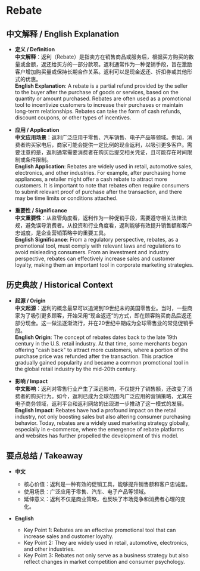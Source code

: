 # Rebate

## 中文解释 / English Explanation

* **定义 / Definition**  
  **中文解释**：返利（Rebate）是指卖方在销售商品或服务后，根据买方购买的数量或金额，返还给买方的一部分款项。返利通常作为一种促销手段，旨在激励客户增加购买量或保持长期合作关系。返利可以是现金返还、折扣券或其他形式的优惠。  
  **English Explanation**: A rebate is a partial refund provided by the seller to the buyer after the purchase of goods or services, based on the quantity or amount purchased. Rebates are often used as a promotional tool to incentivize customers to increase their purchases or maintain long-term relationships. Rebates can take the form of cash refunds, discount coupons, or other types of incentives.

* **应用 / Application**  
  **中文应用场景**：返利广泛应用于零售、汽车销售、电子产品等领域。例如，消费者购买家电后，商家可能会提供一定比例的现金返利，以吸引更多客户。需要注意的是，返利通常需要消费者在购买后提交相关凭证，且可能存在时间限制或条件限制。  
  **English Application**: Rebates are widely used in retail, automotive sales, electronics, and other industries. For example, after purchasing home appliances, a retailer might offer a cash rebate to attract more customers. It is important to note that rebates often require consumers to submit relevant proof of purchase after the transaction, and there may be time limits or conditions attached.

* **重要性 / Significance**  
  **中文重要性**：从监管角度看，返利作为一种促销手段，需要遵守相关法律法规，避免误导消费者。从投资和行业角度看，返利能够有效提升销售额和客户忠诚度，是企业营销策略中的重要工具。  
  **English Significance**: From a regulatory perspective, rebates, as a promotional tool, must comply with relevant laws and regulations to avoid misleading consumers. From an investment and industry perspective, rebates can effectively increase sales and customer loyalty, making them an important tool in corporate marketing strategies.

## 历史典故 / Historical Context

* **起源 / Origin**  
  **中文起源**：返利的概念最早可以追溯到19世纪末的美国零售业。当时，一些商家为了吸引更多顾客，开始采用“现金返还”的方式，即在顾客购买商品后返还部分现金。这一做法逐渐流行，并在20世纪中期成为全球零售业的常见促销手段。  
  **English Origin**: The concept of rebates dates back to the late 19th century in the U.S. retail industry. At that time, some merchants began offering "cash back" to attract more customers, where a portion of the purchase price was refunded after the transaction. This practice gradually gained popularity and became a common promotional tool in the global retail industry by the mid-20th century.

* **影响 / Impact**  
  **中文影响**：返利对零售行业产生了深远影响，不仅提升了销售额，还改变了消费者的购买行为。如今，返利已成为全球范围内广泛应用的营销策略，尤其在电子商务领域，返利平台和返利网站的出现进一步推动了这一模式的发展。  
  **English Impact**: Rebates have had a profound impact on the retail industry, not only boosting sales but also altering consumer purchasing behavior. Today, rebates are a widely used marketing strategy globally, especially in e-commerce, where the emergence of rebate platforms and websites has further propelled the development of this model.

## 要点总结 / Takeaway

* **中文**  
  - 核心价值：返利是一种有效的促销工具，能够提升销售额和客户忠诚度。  
  - 使用场景：广泛应用于零售、汽车、电子产品等领域。  
  - 延伸意义：返利不仅是商业策略，也反映了市场竞争和消费者心理的变化。

* **English**  
  - Key Point 1: Rebates are an effective promotional tool that can increase sales and customer loyalty.  
  - Key Point 2: They are widely used in retail, automotive, electronics, and other industries.  
  - Key Point 3: Rebates not only serve as a business strategy but also reflect changes in market competition and consumer psychology.
